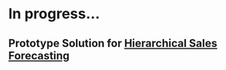 # In progress...
## Prototype Solution for [Hierarchical Sales Forecasting](https://www.freelancer.com/projects/hadoop-sales/Hierarchical-forecasting-help-thesis/details)
